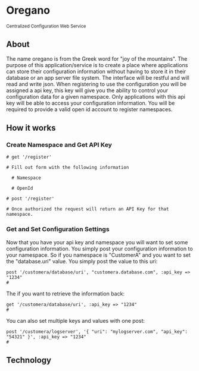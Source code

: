 # Oregano

<small>Centralized Configuration Web Service</small>

## About

The name oregano is from the Greek word for "joy of the mountains".  The purpose of this application/service is to create a place where applications can store their configuration information without having to store it in their database or an app server file system.  The interface will be restful and will read and write json.  When registering to use the configuration you will be assigned a api key, this key will give you the ability to control your configuration data for a given namespace.  Only applications with this api key will be able to access your configuration information.  You will be required to provide a valid open id account to register namespaces.

## How it works

### Create Namespace and Get API Key

    # get '/register'
    
    # Fill out form with the following information
    
      # Namespace
    
      # OpenId
    
    # post '/register'
    
    # Once authorized the request will return an API Key for that namespace.
    

### Get and Set Configuration Settings

Now that you have your api key and namespace you will want to set some configuration information.  You simply post your configuration information to your namespace.  So if you namespace is "CustomerA" and you want to set the "database.uri" value.  You simply post the value to this uri:

    post '/customera/database/uri', "customera.database.com", :api_key => "1234"
    #
    
The if you want to retrieve the information back:

    get '/customera/database/uri', :api_key => "1234"
    #
  
You can also set multiple keys and values with one post:

    post '/customera/logserver', '{ "uri": "mylogserver.com", "api_key": "54321" }', :api_key => "1234"
    #

## Technology


